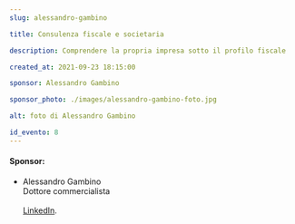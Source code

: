 ```yaml
---
slug: alessandro-gambino

title: Consulenza fiscale e societaria

description: Comprendere la propria impresa sotto il profilo fiscale

created_at: 2021-09-23 18:15:00

sponsor: Alessandro Gambino

sponsor_photo: ./images/alessandro-gambino-foto.jpg

alt: foto di Alessandro Gambino

id_evento: 8
---
```


<p>

<!-- <iframe title="Business Speed Dating del 30 giugno 2021 sponsor: Lucia Perfetti" src="https://www.facebook.com/plugins/video.php?height=314&href=https%3A%2F%2Fwww.facebook.com%2F1790903721190488%2Fvideos%2F345660800290264%2F&show_text=false&width=560&t=0" width="560" height="314" style="border:none;overflow:hidden" scrolling="no" frameborder="0" allowfullscreen="true" allow="autoplay; clipboard-write; encrypted-media; picture-in-picture; web-share" allowFullScreen="true"></iframe> -->
</p>
<p></p>

#### Sponsor:

- Alessandro Gambino <br>Dottore commercialista<br>
  <br>[LinkedIn](https://www.linkedin.com/in/alessandro-gambino-71494aa/).
